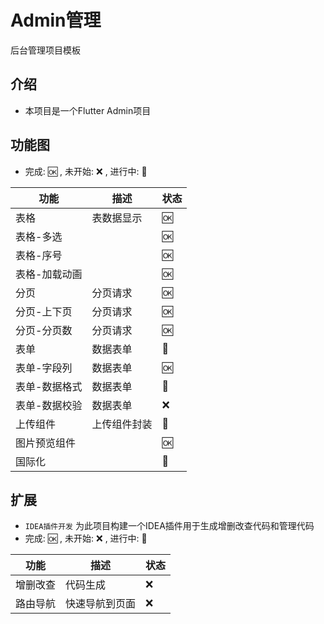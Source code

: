 # Admin管理

后台管理项目模板

## 介绍

- 本项目是一个Flutter Admin项目

## 功能图

- 完成: 🆗 , 未开始: ❌ , 进行中: 🚧

| 功能      | 描述     | 状态 |
|---------|--------|----|
| 表格      | 表数据显示  | 🆗 |
| 表格-多选   |        | 🆗 |
| 表格-序号   |        | 🆗 |
| 表格-加载动画 |        | 🆗 |
| 分页      | 分页请求   | 🆗 |
| 分页-上下页  | 分页请求   | 🆗 |
| 分页-分页数  | 分页请求   | 🆗 |
| 表单      | 数据表单   | 🚧 |
| 表单-字段列  | 数据表单   | 🆗 |
| 表单-数据格式 | 数据表单   | 🚧 |
| 表单-数据校验 | 数据表单   | ❌  |
| 上传组件    | 上传组件封装 | 🚧 |
| 图片预览组件  |        | 🆗 |
| 国际化     |        | 🚧 |

## 扩展

- `IDEA插件开发` 为此项目构建一个IDEA插件用于生成增删改查代码和管理代码
- 完成: 🆗 , 未开始: ❌ , 进行中: 🚧

| 功能   | 描述      | 状态 |
|------|---------|----|
| 增删改查 | 代码生成    | ❌  |
| 路由导航 | 快速导航到页面 | ❌  |


